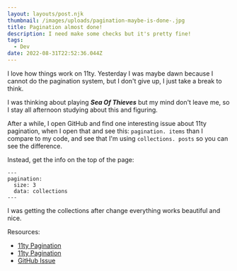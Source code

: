 ```yaml
---
layout: layouts/post.njk
thumbnail: /images/uploads/pagination-maybe-is-done-.jpg
title: Pagination almost done!
description: I need make some checks but it's pretty fine!
tags:
  - Dev
date: 2022-08-31T22:52:36.044Z
---
```

I love how things work on 11ty. Yesterday I was maybe dawn because I cannot do the pagination system, but I don't give up, I just take a break to think.

I was thinking about playing ***Sea Of Thieves*** but my mind don't leave me, so I stay all afternoon studying about this and figuring. 

After a while, I open GitHub and find one interesting issue about 11ty pagination, when I open that and see this: `pagination. items` than I compare to my code, and see that I'm using `collections. posts` so you can see the difference.

Instead, get the info on the top of the page:

```
---
pagination:
  size: 3
  data: collections
---
```

I was getting the collections after change everything works beautiful and nice.

Resources:

* [11ty Pagination](https://www.11ty.dev/docs/pagination/)
* [11ty Pagination](https://www.11ty.dev/docs/pagination/nav/)
* [GitHub Issue](https://github.com/11ty/eleventy/issues/455)